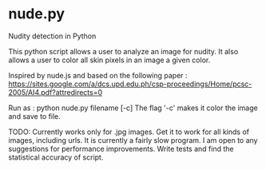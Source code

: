 nude.py
=======

Nudity detection in Python

This python script allows a user to analyze an image for nudity. 
It also allows a user to color all skin pixels in an image a given color. 

Inspired by nude.js and based on the following paper : 
https://sites.google.com/a/dcs.upd.edu.ph/csp-proceedings/Home/pcsc-2005/AI4.pdf?attredirects=0


Run as : python nude.py filename [-c]
The flag '-c' makes it color the image and save to file. 

TODO:
Currently works only for .jpg images. Get it to work for all kinds of images, including urls. 
It is currently a fairly slow program. I am open to any suggestions for performance improvements.
Write tests and find the statistical accuracy of script.
